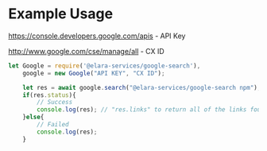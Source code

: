 # Example Usage

https://console.developers.google.com/apis - API Key

http://www.google.com/cse/manage/all - CX ID


```js
let Google = require('@elara-services/google-search'), 
    google = new Google("API KEY", "CX ID");

    let res = await google.search("@elara-services/google-search npm");
    if(res.status){
        // Success
        console.log(res); // "res.links" to return all of the links found for that search!
    }else{
        // Failed
        console.log(res);
    }
```

